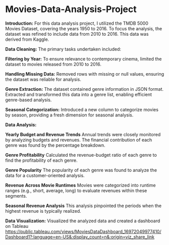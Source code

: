# Movies-Data-Analysis-Project

**Introduction:**
  For this data analysis project, I utilized the TMDB 5000 Movies Dataset, covering the years 1950 to 2016. To focus the analysis, the dataset was refined to include data from 2010 to 2016.   This data was derived from Kaggle.

**Data Cleaning:**
  The primary tasks undertaken included:
  
  **Filtering by Year:** To ensure relevance to contemporary cinema, limited the dataset to movies released from 2010 to 2016.
  
  **Handling Missing Data:** Removed rows with missing or null values, ensuring the dataset was reliable for analysis.
  
  **Genre Extraction:** The dataset contained genre information in JSON format. Extracted and transformed this data into a genre list, enabling efficient genre-based analysis.
  
  **Seasonal Categorization:** Introduced a new column to categorize movies by season, providing a fresh dimension for seasonal analysis.

**Data Analysis:**
  
  **Yearly Budget and Revenue Trends**
    Annual trends were closely monitored by analyzing budgets and revenues. The financial contribution of each genre was found by the percentage breakdown.
  
  **Genre Profitability**
    Calculated the revenue-budget ratio of each genre to find the profitability of each genre.
  
  **Genre Popularity**
    The popularity of each genre was found to analyze the data for a customer-oriented analysis.
  
  **Revenue Across Movie Runtimes**
    Movies were categorized into runtime ranges (e.g., short, average, long) to evaluate revenues within these segments.
    
  **Seasonal Revenue Analysis**
    This analysis pinpointed the periods when the highest revenue is typically realized.


**Data Visualization:**
  Visualized the analyzed data and created a dashboard on Tableau 
  https://public.tableau.com/views/MoviesDataDashboard_16972049977410/Dashboard1?:language=en-US&:display_count=n&:origin=viz_share_link
